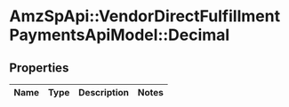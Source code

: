 # AmzSpApi::VendorDirectFulfillmentPaymentsApiModel::Decimal

## Properties
Name | Type | Description | Notes
------------ | ------------- | ------------- | -------------


